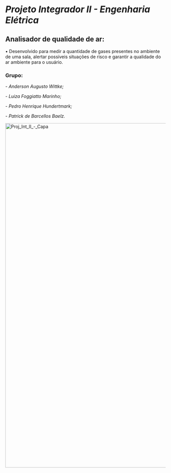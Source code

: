# _Projeto Integrador II - Engenharia Elétrica_

## **Analisador de qualidade de ar:**

• Desenvolvido para medir a quantidade de gases presentes no ambiente de uma sala, alertar possíveis situações de risco e garantir a qualidade do ar ambiente para o usuário.

### Grupo:

_- Anderson Augusto Wittke;_

_- Luiza Foggiatto Marinho;_

_- Pedro Henrique Hundertmark;_

_- Patrick de Barcellos Baelz._

<img width="1350" height="1080" alt="Proj_Int_II_-_Capa" src="https://github.com/user-attachments/assets/fe4f2918-77be-437d-b64d-fd9764dc0e18" />
